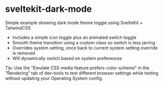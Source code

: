# sveltekit-dark-mode

Simple example showing dark mode theme toggle using SvelteKit + TailwindCSS

* Includes a simple icon toggle plus an animated switch toggle
* Smooth theme transition using a custom class so switch is less jarring
* Overrides system setting, once back to current system setting override is removed
* Will dynamically switch based on system preferences

Tip: Use the "Emulate CSS media feature prefers-color-scheme" in the "Rendering" tab of dev-tools to test different browser settings while testing without updating your Operating System config.
